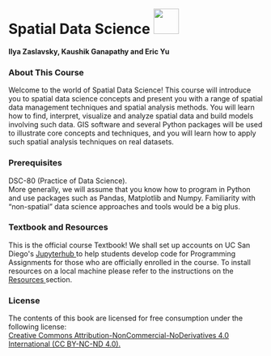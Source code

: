 # 
<h1> Spatial Data Science <img src = 'https://upload.wikimedia.org/wikipedia/commons/6/6b/Rotating_globe.gif' width=50 height=50> </h1>

<b> Ilya Zaslavsky, Kaushik Ganapathy and Eric Yu </b>

<h3> About This Course </h3>
Welcome to the world of Spatial Data Science! This course will introduce you to spatial data science concepts and present you with a range of spatial data management techniques and spatial analysis methods. You will learn how to find, interpret, visualize and analyze spatial data and build models involving such data. GIS software and several Python packages will be used to illustrate core concepts and techniques, and you will learn how to apply such spatial analysis techniques on real datasets.


<h3> Prerequisites </h3>
DSC-80 (Practice of Data Science).
<br>
More generally, we will assume that you know how to program in Python and use packages such as Pandas, Matplotlib and Numpy. Familiarity with “non-spatial” data science approaches and tools would be a big plus. 

<h3> Textbook and Resources </h3>
This is the official course Textbook! We shall set up accounts on UC San Diego's <a href = 'https://datahub.ucsd.edu/hub/' target = '_blank'> Jupyterhub </a> to help students develop code for Programming Assignments for those who are officially enrolled in the course. To install resources on a local machine please refer to the instructions on the <a href = '' target = '_blank'> Resources </a> section.   


<h3> License </h3>
The contents of this book are licensed for free consumption under the following license:<br>
<a href = 'https://creativecommons.org/licenses/by-nc-nd/4.0/'> Creative Commons Attribution-NonCommercial-NoDerivatives 4.0 International (CC BY-NC-ND 4.0). </a> 

